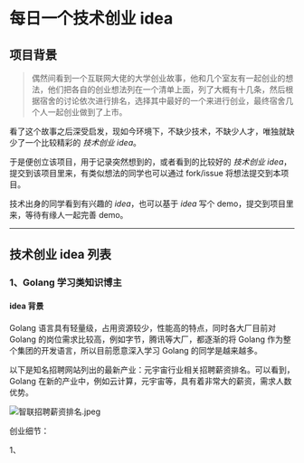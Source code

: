 # 每日一个技术创业 idea

## 项目背景

> 偶然间看到一个互联网大佬的大学创业故事，他和几个室友有一起创业的想法，他们把各自的创业想法列在一个清单上面，列了大概有十几条，然后根据宿舍的讨论依次进行排名，选择其中最好的一个来进行创业，最终宿舍几个人一起创业做到了上市。

看了这个故事之后深受启发，现如今环境下，不缺少技术，不缺少人才，唯独就缺少了一个比较精彩的 *技术创业 idea*。

于是便创立该项目，用于记录突然想到的，或者看到的比较好的 *技术创业 idea*，提交到该项目里来，有类似想法的同学也可以通过 fork/issue 将想法提交到本项目。

技术出身的同学看到有兴趣的 *idea*，也可以基于 *idea* 写个 demo，提交到项目里来，等待有缘人一起完善 demo。

---

## 技术创业 idea 列表

### 1、Golang 学习类知识博主

#### idea 背景

Golang 语言具有轻量级，占用资源较少，性能高的特点，同时各大厂目前对 Golang 的岗位需求比较高，例如字节，腾讯等大厂，都逐渐的将 Golang 作为整个集团的开发语言，所以目前愿意深入学习 Golang 的同学是越来越多。

以下是知名招聘网站列出的最新产业：元宇宙行业相关招聘薪资排名。可以看到，Golang 在新的产业中，例如云计算，元宇宙等，具有着非常大的薪资，需求人数优势。

![智联招聘薪资排名.jpeg](https://cnymw.github.io/tech_start_up_every_day/img/智联招聘薪资排名.jpeg)

创业细节：

1、
